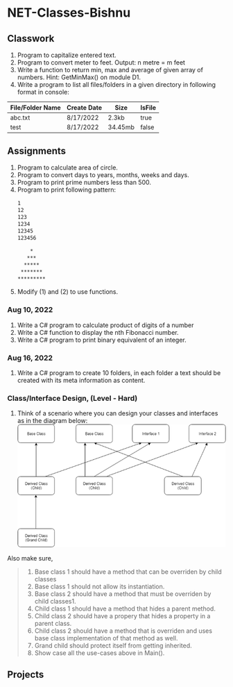 # NET-Classes-Bishnu
## Classwork
1. Program to capitalize entered text.
2. Program to convert meter to feet. Output: n metre = m feet
1. Write a function to return min, max and average of given array of numbers. Hint: GetMinMax() on module D1.
1. Write a program to list all files/folders in a given directory in following format in console:

|File/Folder Name|Create Date|Size|IsFile
|----------|------------|------------|---------|
|abc.txt   |        8/17/2022 |  2.3kb |   true
|test   | 8/17/2022| 34.45mb|false|

## Assignments
1. Program to calculate area of circle.
1. Program to convert days to years, months, weeks and days.
1. Program to print prime numbers less than 500.
1. Program to print following pattern:
    ```
    1
    12
    123
    1234
    12345
    123456
    ```
    ```
        *
       ***
      *****
     *******
    *********
    ```
1. Modify (1) and (2) to use functions.

### Aug 10, 2022
1. Write a C# program to calculate product of digits of a number
1. Write a C# function to display the nth Fibonacci number.
1. Write a C# program to print binary equivalent of an integer.

### Aug 16, 2022
1. Write a C# program to create 10 folders, in each folder a text should be created with its meta information as content.

### Class/Interface Design, (Level - Hard)

1. Think of a scenario where you can design your classes and interfaces as in the diagram below:
![alt text](https://github.com/Infosys-Classes-2/NET-Classes-Bishnu/blob/main/CSharpFundamentals/AssignmentSolutions/ClassDiagram.png)

Also make sure,
>1. Base class 1 should have a method that can be overriden by child classes  
>1. Base class 1 should not allow its instantiation.
>1. Base class 2 should have a method that must be overriden by child classes1. 
>1. Child class 1 should have a method that hides a parent method.
>1. Child class 2 should have a propery that hides a property in a parent class.
>1. Child class 2 should have a method that is overriden and uses base class implementation of that method as well.
>1. Grand child should protect itself from getting inherited.
>1. Show case all the use-cases above in Main(). 

## Projects
